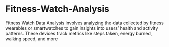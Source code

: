 # Fitness-Watch-Analysis
Fitness Watch Data Analysis involves analyzing the data collected by fitness wearables or smartwatches to gain insights into users’ health and activity patterns. These devices track metrics like steps taken, energy burned, walking speed, and more
